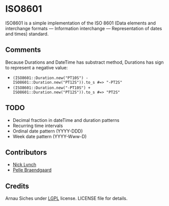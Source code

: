 # ISO8601

ISO8601 is a simple implementation of the ISO 8601 (Data elements and 
interchange formats — Information interchange — Representation of dates and 
times) standard.

## Comments

Because Durations and DateTime has substract method, Durations has sign to represent a negative value:

  * `(ISO8601::Duration.new("PT10S") - ISO8601::Duration.new("PT12S")).to_s #=> "-PT2S"`
  * `(ISO8601::Duration.new("-PT10S") + ISO8601::Duration.new("PT12S")).to_s #=> "PT2S"`


## TODO

* Decimal fraction in dateTime and duration patterns
* Recurring time intervals
* Ordinal date pattern (YYYY-DDD)
* Week date pattern (YYYY-Www-D)

## Contributors

* [Nick Lynch](https://github.com/njlynch)
* [Pelle Braendgaard](https://github.com/pelle)

## Credits
Arnau Siches under [LGPL](http://www.gnu.org/licenses/lgpl.html) license. LICENSE file for details.
